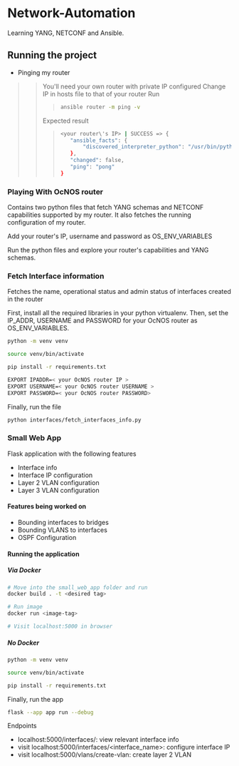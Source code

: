 # Network-Automation
Learning YANG, NETCONF and Ansible.

## Running the project
- Pinging my router
>> You'll need your own router with private IP configured
>> Change IP in hosts file to that of your router
>> Run
>>> ```bash
>>> ansible router -m ping -v
>>> ```
>> Expected result
>>> ```bash
>>> <your router\'s IP> | SUCCESS => {
>>>    "ansible_facts": {
>>>        "discovered_interpreter_python": "/usr/bin/python3.12"
>>>    },
>>>    "changed": false,
>>>    "ping": "pong"
>>>}
>>> ```
### Playing With OcNOS router

Contains two python files that fetch YANG schemas and NETCONF capabilities supported by my router.
It also fetches the running configuration of my router.

Add your router's IP, username and password as OS_ENV_VARIABLES

Run the python files and explore your router's capabilities and YANG schemas.

### Fetch Interface information
Fetches the name, operational status and admin status of interfaces created in the router

First, install all the required libraries in your python virtualenv. Then, set the IP_ADDR, USERNAME and PASSWORD for your OcNOS router as OS_ENV_VARIABLES.
```bash
python -m venv venv

source venv/bin/activate

pip install -r requirements.txt

EXPORT IPADDR=< your OcNOS router IP >
EXPORT USERNAME=< your OcNOS router USERNAME >
EXPORT PASSWORD=< your OcNOS router PASSWORD>
```
Finally, run the file
```bash
python interfaces/fetch_interfaces_info.py
```

### Small Web App
Flask application with the following features
- Interface info
- Interface IP configuration
- Layer 2 VLAN configuration
- Layer 3 VLAN configuration

#### Features being worked on
- Bounding interfaces to bridges
- Bounding VLANS to interfaces
- OSPF Configuration

#### Running the application
##### Via Docker
```bash
# Move into the small_web_app folder and run
docker build . -t <desired tag>

# Run image
docker run <image-tag>

# Visit localhost:5000 in browser
```

##### No Docker
```bash
python -m venv venv

source venv/bin/activate

pip install -r requirements.txt

```
Finally, run the app
```bash
flask --app app run --debug
```

Endpoints
- localhost:5000/interfaces/: view relevant interface info
- visit localhost:5000/interfaces/<interface_name>: configure interface IP
- visit localhost:5000/vlans/create-vlan: create layer 2 VLAN